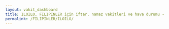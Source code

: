 ```yaml
---
layout: vakit_dashboard
title: ILOILO, FILIPINLER için iftar, namaz vakitleri ve hava durumu - ilçe/eyalet seç
permalink: /FILIPINLER/ILOILO/
---
```


<script type="text/javascript">
  var GLOBAL_COUNTRY = 'FILIPINLER';
  var GLOBAL_CITY = 'ILOILO';
  var GLOBAL_STATE = '';
  var lat = 72;
  var lon = 21;
</script>
